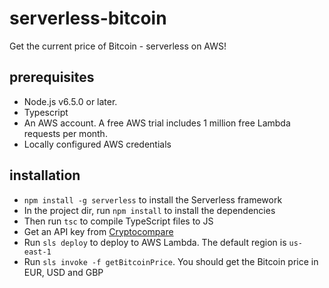 # serverless-bitcoin
Get the current price of Bitcoin - serverless on AWS!

## prerequisites
- Node.js v6.5.0 or later.
- Typescript
- An AWS account. A free AWS trial includes 1 million free Lambda requests per month.
- Locally configured AWS credentials

## installation
- `npm install -g serverless` to install the Serverless framework
- In the project dir, run `npm install` to install the dependencies
- Then run `tsc` to compile TypeScript files to JS
- Get an API key from [Cryptocompare](https://cryptocompare.com/cryptopian/api-keys)
- Run `sls deploy` to deploy to AWS Lambda. The default region is `us-east-1`
- Run `sls invoke -f getBitcoinPrice`. You should get the Bitcoin price in EUR, USD and GBP